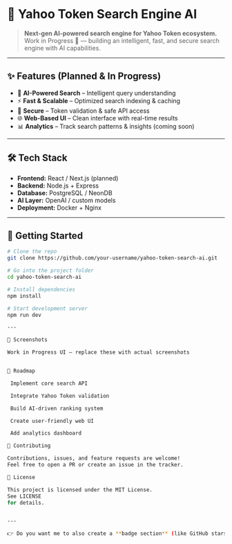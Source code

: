 # 🔎 Yahoo Token Search Engine AI

> **Next-gen AI-powered search engine for Yahoo Token ecosystem.**  
> Work in Progress 🚧 — building an intelligent, fast, and secure search engine with AI capabilities.

---

## ✨ Features (Planned & In Progress)

- 🤖 **AI-Powered Search** – Intelligent query understanding  
- ⚡ **Fast & Scalable** – Optimized search indexing & caching  
- 🔐 **Secure** – Token validation & safe API access  
- 🌐 **Web-Based UI** – Clean interface with real-time results  
- 📊 **Analytics** – Track search patterns & insights (coming soon)

---

## 🛠️ Tech Stack

- **Frontend:** React / Next.js (planned)  
- **Backend:** Node.js + Express  
- **Database:** PostgreSQL / NeonDB  
- **AI Layer:** OpenAI / custom models  
- **Deployment:** Docker + Nginx  

---

## 🚀 Getting Started

```bash
# Clone the repo
git clone https://github.com/your-username/yahoo-token-search-ai.git

# Go into the project folder
cd yahoo-token-search-ai

# Install dependencies
npm install

# Start development server
npm run dev

---

📸 Screenshots

Work in Progress UI — replace these with actual screenshots


📌 Roadmap

 Implement core search API

 Integrate Yahoo Token validation

 Build AI-driven ranking system

 Create user-friendly web UI

 Add analytics dashboard

🤝 Contributing

Contributions, issues, and feature requests are welcome!
Feel free to open a PR or create an issue in the tracker.

📄 License

This project is licensed under the MIT License.
See LICENSE
for details.


---

👉 Do you want me to also create a **badge section** (like GitHub stars, issues, license, build status) at the top so it looks even more stylish and professional?

